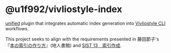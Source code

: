 # @u1f992/vivliostyle-index

[unified](https://github.com/unifiedjs/unified) plugin that integrates automatic index generation into [Vivliostyle CLI](https://github.com/vivliostyle/vivliostyle-cli) workflows.

This project seeks to align with the requirements presented in 藤田節子's『[本の索引の作り方](http://www.chijinshokan.co.jp/Books/ISBN978-4-8052-0932-5.htm)』(地人書館) and [SIST 13　索引作成](https://jipsti.jst.go.jp/sist/handbook/sist13/sist13_m.htm).
